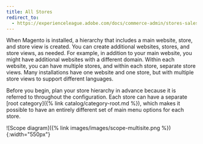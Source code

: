 ```yaml
---
title: All Stores
redirect_to:
  - https://experienceleague.adobe.com/docs/commerce-admin/stores-sales/site-store/stores.html
---
```


When Magento is installed, a hierarchy that includes a main website, store, and store view is created. You can create additional websites, stores, and store views, as needed. For example, in addition to your main website, you might have additional websites with a different domain. Within each website, you can have multiple stores, and within each store, separate store views. Many installations have one website and one store, but with multiple store views to support different languages.

Before you begin, plan your store hierarchy in advance because it is referred to throughout the configuration. Each store can have a separate [root category]({% link catalog/category-root.md %}), which makes it possible to have an entirely different set of main menu options for each store.

![Scope diagram]({% link images/images/scope-multisite.png %}){:width="550px"}

